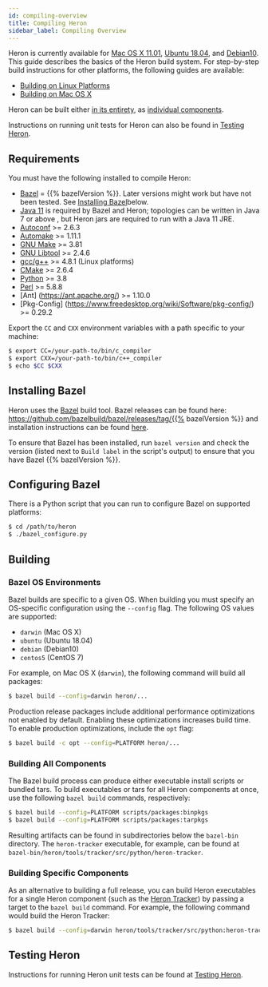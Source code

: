 ```yaml
---
id: compiling-overview
title: Compiling Heron
sidebar_label: Compiling Overview
---
```

<!--
    Licensed to the Apache Software Foundation (ASF) under one
    or more contributor license agreements.  See the NOTICE file
    distributed with this work for additional information
    regarding copyright ownership.  The ASF licenses this file
    to you under the Apache License, Version 2.0 (the
    "License"); you may not use this file except in compliance
    with the License.  You may obtain a copy of the License at
      http://www.apache.org/licenses/LICENSE-2.0
    Unless required by applicable law or agreed to in writing,
    software distributed under the License is distributed on an
    "AS IS" BASIS, WITHOUT WARRANTIES OR CONDITIONS OF ANY
    KIND, either express or implied.  See the License for the
    specific language governing permissions and limitations
    under the License.
-->

Heron is currently available for [Mac OS X 11.01](compiling-osx),
[Ubuntu 18.04](compiling-linux), and [Debian10](compiling-docker#building-heron).
 This guide describes the basics of the
Heron build system. For step-by-step build instructions for other platforms,
the following guides are available:

* [Building on Linux Platforms](compiling-linux)
* [Building on Mac OS X](compiling-osx)

Heron can be built either [in its entirety](#building-all-components), as [individual components](#building-specific-components).

Instructions on running unit tests for Heron can also be found in [Testing Heron](compiling-running-tests).

## Requirements

You must have the following installed to compile Heron:

* [Bazel](http://bazel.io/docs/install.html) = {{% bazelVersion %}}. Later
  versions might work but have not been tested. See [Installing Bazel](#installing-bazel)below.
* [Java 11](https://www.oracle.com/java/technologies/javase-jdk11-downloads.html)
  is required by Bazel and Heron;
  topologies can be written in Java 7 or above
  , but Heron jars are required to run with a Java 11 JRE.
* [Autoconf](http://www.gnu.org/software/autoconf/autoconf.html) >=
  2.6.3
* [Automake](https://www.gnu.org/software/automake/) >= 1.11.1
* [GNU Make](https://www.gnu.org/software/make/) >= 3.81
* [GNU Libtool](http://www.gnu.org/software/libtool/) >= 2.4.6
* [gcc/g++](https://gcc.gnu.org/) >= 4.8.1 (Linux platforms)
* [CMake](https://cmake.org/) >= 2.6.4
* [Python](https://www.python.org/) >= 3.8
* [Perl](https://www.perl.org/) >= 5.8.8
* [Ant] (https://ant.apache.org/) >= 1.10.0
* [Pkg-Config] (https://www.freedesktop.org/wiki/Software/pkg-config/) >= 0.29.2

Export the `CC` and `CXX` environment variables with a path specific to your
machine:

```bash
$ export CC=/your-path-to/bin/c_compiler
$ export CXX=/your-path-to/bin/c++_compiler
$ echo $CC $CXX
```

## Installing Bazel

Heron uses the [Bazel](http://bazel.io) build tool. Bazel releases can be found here:
https://github.com/bazelbuild/bazel/releases/tag/{{% bazelVersion %}}
and installation instructions can be found [here](http://bazel.io/docs/install.html).

To ensure that Bazel has been installed, run `bazel version` and check the
version (listed next to `Build label` in the script's output) to ensure that you
have Bazel {{% bazelVersion %}}.

## Configuring Bazel

There is a Python script that you can run to configure Bazel on supported
platforms:

```bash
$ cd /path/to/heron
$ ./bazel_configure.py
```

## Building

### Bazel OS Environments

Bazel builds are specific to a given OS. When building you must specify an
OS-specific configuration using the `--config` flag. The following OS values
are supported:

* `darwin` (Mac OS X)
* `ubuntu` (Ubuntu 18.04)
* `debian` (Debian10)
* `centos5` (CentOS 7)

For example, on Mac OS X (`darwin`), the following command will build all
packages:

```bash
$ bazel build --config=darwin heron/...
```

Production release packages include additional performance optimizations
not enabled by default. Enabling these optimizations increases build time.
To enable production optimizations, include the `opt` flag:
```bash
$ bazel build -c opt --config=PLATFORM heron/...
```

### Building All Components

The Bazel build process can produce either executable install scripts or
bundled tars. To build executables or tars for all Heron components at once,
use the following `bazel build` commands, respectively:

```bash
$ bazel build --config=PLATFORM scripts/packages:binpkgs
$ bazel build --config=PLATFORM scripts/packages:tarpkgs
```

Resulting artifacts can be found in subdirectories below the `bazel-bin`
directory. The `heron-tracker` executable, for example, can be found at
`bazel-bin/heron/tools/tracker/src/python/heron-tracker`.

### Building Specific Components

As an alternative to building a full release, you can build Heron executables
for a single Heron component (such as the [Heron
Tracker](user-manuals-heron-tracker-runbook)) by passing a target to the `bazel
build` command. For example, the following command would build the Heron Tracker:

```bash
$ bazel build --config=darwin heron/tools/tracker/src/python:heron-tracker
```

## Testing Heron

Instructions for running Heron unit tests can be found at [Testing
Heron](compiling-running-tests).
